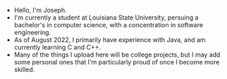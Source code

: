 - Hello, I'm Joseph.
- I'm currently a student at Louisiana State University, persuing a bachelor's in computer science, with a concentration in software engineering.
- As of August 2022, I primarily have experience with Java, and am currently learning C and C++.
- Many of the things I upload here will be college projects, but I may add some personal ones that I'm particularly proud of once I become more skilled.

<!---
jcurtis182/jcurtis182 is a ✨ special ✨ repository because its `README.md` (this file) appears on your GitHub profile.
You can click the Preview link to take a look at your changes.
--->
